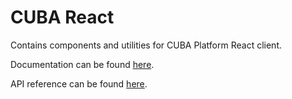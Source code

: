 # CUBA React

Contains components and utilities for CUBA Platform React client.

Documentation can be found [here](https://github.com/cuba-platform/frontend#react-client-cuba-react).

API reference can be found [here](https://cuba-platform.github.io/frontend/docs/cuba-react/).
